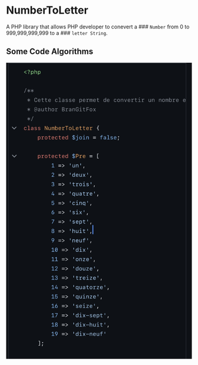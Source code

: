 # NumberToLetter
A PHP library that allows PHP developer to conevert a ### `Number` from 0 to 999,999,999,999 to a ### `letter String`.

## Some Code Algorithms
<img src="./assets/img/img_2468.jpeg">
